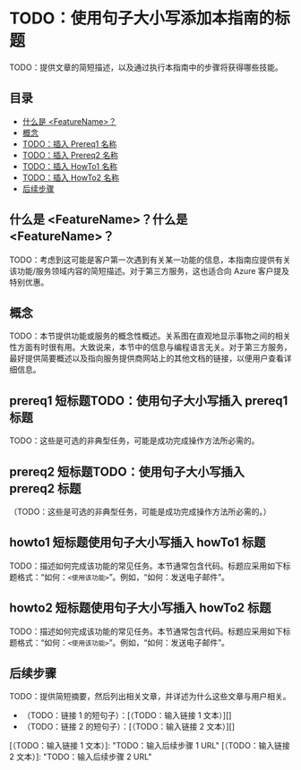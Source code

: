 <properties linkid="manage-services-hdinsight-avoid-WASB-throttling" urlDisplayName="HDInsight Administration" pageTitle="Avoid WASB throttling | Azure" metaKeywords="hdinsight, hdinsight administration, hdinsight administration azure" description="Learn how to avoid throttling with the Azure Storage Blob service."  services="HDInsight" umbracoNaviHide="0" disqusComments="1" editor="cgronlun" manager="paulettm" title="TODO: Add title of the guide, using sentence casing" authors="" />
<tags ms.service="HDInsight"
    ms.date=""
    wacn.date="04/11/2015"
    />

# TODO：使用句子大小写添加本指南的标题

TODO：提供文章的简短描述，以及通过执行本指南中的步骤将获得哪些技能。

## 目录

-   [什么是 \<FeatureName\>？][]
-   [概念][]
-   [TODO：插入 Prereq1 名称][]
-   [TODO：插入 Prereq2 名称][]
-   [TODO：插入 HowTo1 名称][]
-   [TODO：插入 HowTo2 名称][]
-   [后续步骤][]

## 什么是 \<FeatureName\>？什么是 \<FeatureName\>？

TODO：考虑到这可能是客户第一次遇到有关某一功能的信息，本指南应提供有关该功能/服务领域内容的简短描述。对于第三方服务，这也适合向 Azure 客户提及特别优惠。

## 概念

TODO：本节提供功能或服务的概念性概述。关系图在直观地显示事物之间的相关性方面有时很有用。大致说来，本节中的信息与编程语言无关。对于第三方服务，最好提供简要概述以及指向服务提供商网站上的其他文档的链接，以便用户查看详细信息。

## prereq1 短标题TODO：使用句子大小写插入 prereq1 标题

TODO：这些是可选的非典型任务，可能是成功完成操作方法所必需的。

## prereq2 短标题TODO：使用句子大小写插入 prereq2 标题

（TODO：这些是可选的非典型任务，可能是成功完成操作方法所必需的。）

## howto1 短标题使用句子大小写插入 howTo1 标题

TODO：描述如何完成该功能的常见任务。本节通常包含代码。标题应采用如下标题格式：“如何：`<使用该功能>`”。例如，“如何：发送电子邮件”。

## howto2 短标题使用句子大小写插入 howTo2 标题

TODO：描述如何完成该功能的常见任务。本节通常包含代码。标题应采用如下标题格式：“如何：`<使用该功能>`”。例如，“如何：发送电子邮件”。

## 后续步骤

TODO：提供简短摘要，然后列出相关文章，并详述为什么这些文章与用户相关。

-   （TODO：链接 1 的短句子）：[（TODO：输入链接 1 文本）][]
-   （TODO：链接 2 的短句子）：[（TODO：输入链接 2 文本）][]

  [什么是 \<FeatureName\>？]: #whatis
  [概念]: #Concepts
  [TODO：插入 Prereq1 名称]: #PreReq1
  [TODO：插入 Prereq2 名称]: #PreReq2
  [TODO：插入 HowTo1 名称]: #HowTo1
  [TODO：插入 HowTo2 名称]: #HowTo2
  [后续步骤]: #NextSteps
  [（TODO：输入链接 1 文本）]:  "TODO：输入后续步骤 1 URL"
  [（TODO：输入链接 2 文本）]:  "TODO：输入后续步骤 2 URL"
